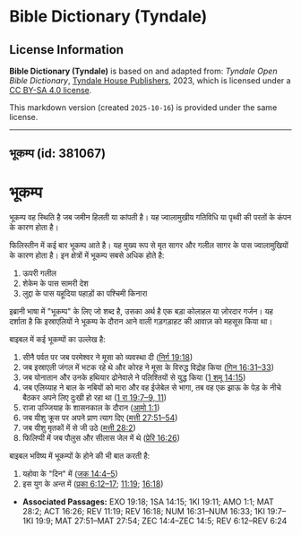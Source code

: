 # Bible Dictionary (Tyndale)

## License Information

**Bible Dictionary (Tyndale)** is based on and adapted from: _Tyndale Open Bible Dictionary_, [Tyndale House Publishers](https://tyndaleopenresources.com/), 2023, which is licensed under a [CC BY-SA 4.0 license](https://creativecommons.org/licenses/by-sa/4.0/legalcode.en).

This markdown version (created `2025-10-16`) is provided under the same license.



--------------------------------

## भूकम्प (id: 381067)

भूकम्प
======

भूकम्प वह स्थिति है जब जमीन हिलती या कांपती है। यह ज्वालामुखीय गतिविधि या पृथ्वी की परतों के कंपन के कारण होता है।

फिलिस्तीन में कई बार भूकम्प आते है। यह मुख्य रूप से मृत सागर और गलील सागर के पास ज्वालामुखियों के कारण होता है। इन क्षेत्रों में भूकम्प सबसे अधिक होते है:

1. ऊपरी गलील
2. शेकेम के पास सामरी देश
3. लुद्दा के पास यहूदिया पहाड़ों का पश्चिमी किनारा

इब्रानी भाषा में "भूकम्प" के लिए जो शब्द है, उसका अर्थ है एक बड़ा कोलाहल या ज़ोरदार गर्जन। यह दर्शाता है कि इस्राएलियों ने भूकम्प के दौरान आने वाली गड़गड़ाहट की आवाज़ को महसूस किया था।

बाइबल में कई भूकम्पों का उल्लेख है:

1. सीनै पर्वत पर जब परमेश्वर ने मूसा को व्यवस्था दी ([निर्ग 19:18](https://ref.ly/Exod19:18))
2. जब इस्राएली जंगल में भटक रहे थे और कोरह ने मूसा के विरुद्ध विद्रोह किया ([गिन 16:31–33](https://ref.ly/Num16:31-Num16:33))
3. जब योनातान और उनके हथियार ढोनेवाले ने पलिश्तियों से युद्ध किया ([1 शमू 14:15](https://ref.ly/1Sam14:15))
4. जब एलिय्याह ने बाल के नबियों को मारा और वह ईजेबेल से भागा, तब वह एक झाऊ के पेड़ के नीचे बैठकर अपने लिए दुःखी हो रहा था ([1 रा 19:7–9, 11](https://ref.ly/1Kgs19:7-1Kgs19:9))
5. राजा उज्जियाह के शासनकाल के दौरान ([आमो 1:1](https://ref.ly/Amos1:1))
6. जब यीशु क्रूस पर अपने प्राण त्याग दिए ([मत्ती 27:51–54](https://ref.ly/Matt27:51-Matt27:54))
7. जब यीशु मृतकों में से जी उठे ([मत्ती 28:2](https://ref.ly/Matt28:2))
8. फिलिप्पी में जब पौलुस और सीलास जेल में थे ([प्रेरि 16:26](https://ref.ly/Acts16:26))

बाइबल भविष्य में भूकम्पों के होने की भी बात करती है:

1. यहोवा के "दिन" में ([जक 14:4–5](https://ref.ly/Zech14:4-Zech14:5))
2. इस युग के अन्त में ([प्रका 6:12–17](https://ref.ly/Rev6:12-Rev6:24); [11:19](https://ref.ly/Rev11:19); [16:18](https://ref.ly/Rev16:18))

* **Associated Passages:** EXO 19:18; 1SA 14:15; 1KI 19:11; AMO 1:1; MAT 28:2; ACT 16:26; REV 11:19; REV 16:18; NUM 16:31–NUM 16:33; 1KI 19:7–1KI 19:9; MAT 27:51–MAT 27:54; ZEC 14:4–ZEC 14:5; REV 6:12–REV 6:24

